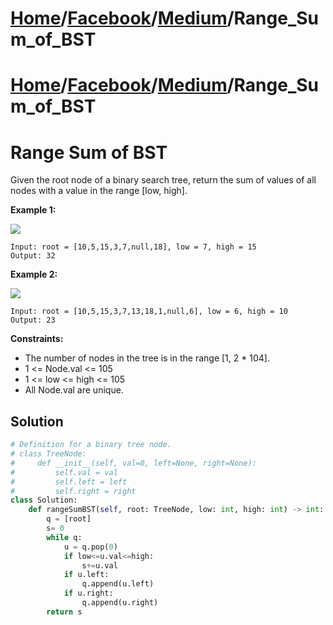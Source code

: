 # [Home](./../../..)/[Facebook](./../..)/[Medium](./..)/Range_Sum_of_BST
# [Home](./../../..)/[Facebook](./../..)/[Medium](./..)/Range_Sum_of_BST
<h1>Range Sum of BST</h1>

<p>
Given the root node of a binary search tree, return the sum of values of all nodes with a value in the range [low, high].

</p>

<b>Example 1:</b>

<img src="https://assets.leetcode.com/uploads/2020/11/05/bst1.jpg">

    Input: root = [10,5,15,3,7,null,18], low = 7, high = 15
    Output: 32
    
<b>Example 2:</b>

<img src="https://assets.leetcode.com/uploads/2020/11/05/bst2.jpg">

    Input: root = [10,5,15,3,7,13,18,1,null,6], low = 6, high = 10
    Output: 23
    
<b>Constraints:</b>

- The number of nodes in the tree is in the range [1, 2 * 104].
- 1 <= Node.val <= 105
- 1 <= low <= high <= 105
- All Node.val are unique.

<h2>Solution</h2>

```python
# Definition for a binary tree node.
# class TreeNode:
#     def __init__(self, val=0, left=None, right=None):
#         self.val = val
#         self.left = left
#         self.right = right
class Solution:
    def rangeSumBST(self, root: TreeNode, low: int, high: int) -> int:
        q = [root]
        s= 0
        while q:
            u = q.pop(0)
            if low<=u.val<=high:
                s+=u.val
            if u.left:
                q.append(u.left)
            if u.right:
                q.append(u.right)
        return s
```
